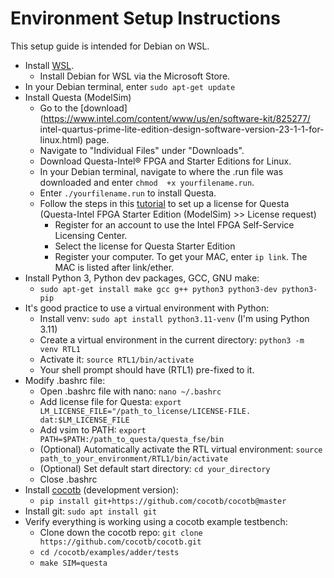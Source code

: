 # Environment Setup Instructions

This setup guide is intended for Debian on WSL.



- Install [WSL](https://learn.microsoft.com/en-us/windows/wsl/installf).
    - Install Debian for WSL via the Microsoft Store.
- In your Debian terminal, enter `sudo apt-get update`
- Install Questa (ModelSim)
    - Go to the [download](https://www.intel.com/content/www/us/en/software-kit/825277/ intel-quartus-prime-lite-edition-design-software-version-23-1-1-for-linux.html) page.
    - Navigate to "Individual Files" under "Downloads".
    - Download Questa-Intel® FPGA and Starter Editions for Linux.
    - In your Debian terminal, navigate to where the .run file was downloaded and enter `chmod  +x yourfilename.run`.
    - Enter `./yourfilename.run` to install Questa.
    - Follow the steps in this [tutorial](https://vhdlwhiz.com/free-vhdl-simulator-alternatives/) to set up a license for Questa (Questa-Intel FPGA Starter Edition (ModelSim) >> License request)
      - Register for an account to use the Intel FPGA Self-Service Licensing Center.
      - Select the license for Questa Starter Edition
      - Register your computer. To get your MAC, enter `ip link`. The MAC is listed after link/ether.
- Install Python 3, Python dev packages, GCC, GNU make: 
    - `sudo apt-get install make gcc g++ python3 python3-dev python3-pip`
- It's good practice to use a virtual environment with Python:
    - Install venv: `sudo apt install python3.11-venv` (I'm using Python 3.11)
    - Create a virtual environment in the current directory: `python3 -m venv RTL1`
    - Activate it: `source RTL1/bin/activate`
    - Your shell prompt should have (RTL1) pre-fixed to it.
- Modify .bashrc file:
    - Open .bashrc file with nano: `nano ~/.bashrc`
    - Add license file for Questa: `export LM_LICENSE_FILE="/path_to_license/LICENSE-FILE.  dat:$LM_LICENSE_FILE`
    - Add vsim to PATH: `export PATH=$PATH:/path_to_questa/questa_fse/bin`
    - (Optional) Automatically activate the RTL virtual environment: `source  path_to_your_environment/RTL1/bin/activate`
    - (Optional) Set default start directory: `cd your_directory`
    - Close .bashrc
- Install [cocotb](https://docs.cocotb.org/en/stable/install.html) (development version): 
    - `pip install git+https://github.com/cocotb/cocotb@master`
- Install git: `sudo apt install git`
- Verify everything is working using a cocotb example testbench:
    - Clone down the cocotb repo: `git clone https://github.com/cocotb/cocotb.git`
    - `cd /cocotb/examples/adder/tests`
    - `make SIM=questa`